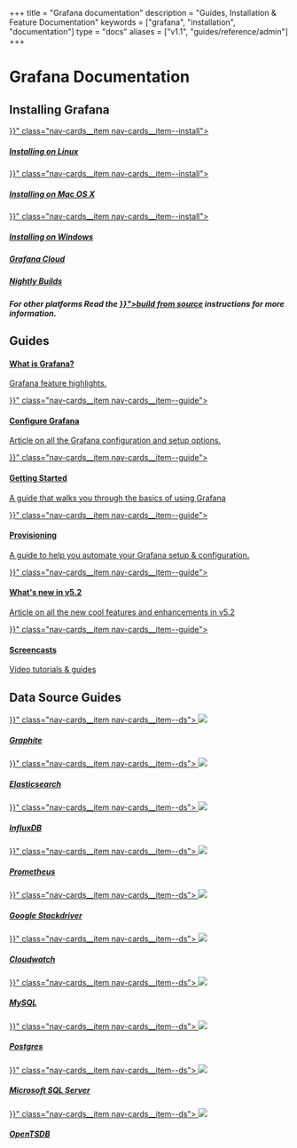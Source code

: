 +++
title = "Grafana documentation"
description = "Guides, Installation & Feature Documentation"
keywords = ["grafana", "installation", "documentation"]
type = "docs"
aliases = ["v1.1", "guides/reference/admin"]
+++

# Grafana Documentation

<h2>Installing Grafana</h2>
<div class="nav-cards">
    <a href="{{< relref "installation/debian.md" >}}" class="nav-cards__item nav-cards__item--install">
        <div class="nav-cards__icon fa fa-linux">
        </div>
        <h5>Installing on Linux</h5>
    </a>
    <a href="{{< relref "installation/mac.md" >}}" class="nav-cards__item nav-cards__item--install">
        <div class="nav-cards__icon fa fa-apple">
        </div>
        <h5>Installing on Mac OS X</h5>
    </a>
      <a href="{{< relref "installation/windows.md" >}}" class="nav-cards__item nav-cards__item--install">
        <div class="nav-cards__icon fa fa-windows">
        </div>
        <h5>Installing on Windows</h5>
    </a>
    <a href="https://grafana.com/cloud/grafana" class="nav-cards__item nav-cards__item--install">
        <div class="nav-cards__icon fa fa-cloud">
        </div>
        <h5>Grafana Cloud</h5>
    </a>
    <a href="https://grafana.com/grafana/download" class="nav-cards__item nav-cards__item--install">
        <div class="nav-cards__icon fa fa-moon-o">
        </div>
        <h5>Nightly Builds</h5>
    </a>
    <div class="nav-cards__item nav-cards__item--install">
        <h5>For other platforms Read the <a href="{{< relref "project/building_from_source.md" >}}">build from source</a>
        instructions for more information.</h5>
    </div>
</div>

<h2>Guides</h2>

<div class="nav-cards">
    <a href="https://grafana.com/grafana" class="nav-cards__item nav-cards__item--guide">
        <h4>What is Grafana?</h4>
        <p>Grafana feature highlights.</p>
    </a>
    <a href="{{< relref "installation/configuration.md" >}}" class="nav-cards__item nav-cards__item--guide">
        <h4>Configure Grafana</h4>
        <p>Article on all the Grafana configuration and setup options.</p>
    </a>
    <a href="{{< relref "guides/getting_started.md" >}}" class="nav-cards__item nav-cards__item--guide">
        <h4>Getting Started</h4>
        <p>A guide that walks you through the basics of using Grafana</p>
    </a>
    <a href="{{< relref "administration/provisioning.md" >}}" class="nav-cards__item nav-cards__item--guide">
        <h4>Provisioning</h4>
        <p>A guide to help you automate your Grafana setup & configuration.</p>
    </a>
    <a href="{{< relref "guides/whats-new-in-v5-2.md" >}}" class="nav-cards__item nav-cards__item--guide">
        <h4>What's new in v5.2</h4>
        <p>Article on all the new cool features and enhancements in v5.2</p>
    </a>
    <a href="{{< relref "tutorials/screencasts.md" >}}" class="nav-cards__item nav-cards__item--guide">
        <h4>Screencasts</h4>
        <p>Video tutorials & guides</p>
    </a>
</div>

<h2>Data Source Guides</h2>
<div class="nav-cards">
    <a href="{{< relref "features/datasources/graphite.md" >}}" class="nav-cards__item nav-cards__item--ds">
      <img src="/img/docs/logos/icon_graphite.svg" >
      <h5>Graphite</h5>
    </a>
    <a href="{{< relref "features/datasources/elasticsearch.md" >}}" class="nav-cards__item nav-cards__item--ds">
      <img src="/img/docs/logos/icon_elasticsearch.svg" >
      <h5>Elasticsearch</h5>
    </a>
    <a href="{{< relref "features/datasources/influxdb.md" >}}" class="nav-cards__item nav-cards__item--ds">
      <img src="/img/docs/logos/icon_influxdb.svg" >
      <h5>InfluxDB</h5>
    </a>
    <a href="{{< relref "features/datasources/prometheus.md" >}}" class="nav-cards__item nav-cards__item--ds">
      <img src="/img/docs/logos/icon_prometheus.svg" >
      <h5>Prometheus</h5>
    </a>
    <a href="{{< relref "features/datasources/stackdriver.md" >}}" class="nav-cards__item nav-cards__item--ds">
      <img src="/img/docs/logos/stackdriver_logo.png">
      <h5>Google Stackdriver</h5>
    </a>
    <a href="{{< relref "features/datasources/cloudwatch.md" >}}" class="nav-cards__item nav-cards__item--ds">
      <img src="/img/docs/logos/icon_cloudwatch.svg">
      <h5>Cloudwatch</h5>
    </a>
    <a href="{{< relref "features/datasources/mysql.md" >}}" class="nav-cards__item nav-cards__item--ds">
      <img src="/img/docs/logos/icon_mysql.png" >
      <h5>MySQL</h5>
    </a>
    <a href="{{< relref "features/datasources/postgres.md" >}}" class="nav-cards__item nav-cards__item--ds">
      <img src="/img/docs/logos/icon_postgres.svg" >
      <h5>Postgres</h5>
    </a>
    <a href="{{< relref "features/datasources/mssql.md" >}}" class="nav-cards__item nav-cards__item--ds">
      <img src="/img/docs/logos/sql_server_logo.svg">
      <h5>Microsoft SQL Server</h5>
    </a>
    <a href="{{< relref "features/datasources/opentsdb.md" >}}" class="nav-cards__item nav-cards__item--ds">
      <img src="/img/docs/logos/icon_opentsdb.png" >
      <h5>OpenTSDB</h5>
    </a>
</div>
